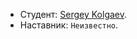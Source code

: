* Студент: [Sergey Kolgaev](https://up.htmlacademy.ru/adaptive/18/user/44300).
* Наставник: `Неизвестно`.
